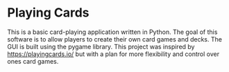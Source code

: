# Playing Cards
This is a basic card-playing application written in Python. The goal of this software is to allow players to create their own card games and decks.
The GUI is built using the pygame library. This project was inspired by https://playingcards.io/ but with a plan for more flexibility and control over ones card games.
